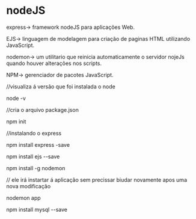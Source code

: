 # nodeJS

express-> framework nodeJS para aplicações Web.

EJS-> linguagem de modelagem para criação de paginas HTML utilizando JavaScript.

nodemon-> um utilitario que reinicia automaticamente o servidor nojeJs quando houver alterações nos scripts.

NPM-> gerenciador de pacotes JavaScript.

//visualiza á versão que foi instalada o node

node -v

//cria o arquivo package.json

npm init

//instalando o express

npm install express -save


npm install ejs --save


npm install -g nodemon

// ele irá instartar á aplicação sem precissar biudar novamente apos uma nova modificação

nodemon app


npm install mysql --save
